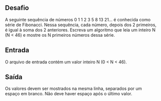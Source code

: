 ## Desafio

A seguinte sequência de números 0 1 1 2 3 5 8 13 21... é conhecida como série
de Fibonacci. Nessa sequência, cada número, depois dos 2 primeiros, é igual à
soma dos 2 anteriores. Escreva um algoritmo que leia um inteiro N (N < 46) e
mostre os N primeiros números dessa série.

## Entrada

O arquivo de entrada contém um valor inteiro N (0 < N < 46).

## Saída

Os valores devem ser mostrados na mesma linha, separados por um espaço em
branco. Não deve haver espaço após o último valor.